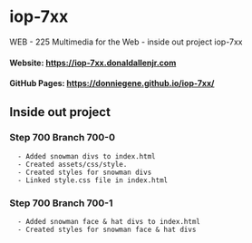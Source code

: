 # iop-7xx

WEB - 225 Multimedia for the Web - inside out project iop-7xx
#### Website: https://iop-7xx.donaldallenjr.com
#### GitHub Pages:  https://donniegene.github.io/iop-7xx/

## Inside out project

### Step 700 Branch 700-0
      - Added snowman divs to index.html
      - Created assets/css/style.
      - Created styles for snowman divs
      - Linked style.css file in index.html

### Step 700 Branch 700-1
      - Added snowman face & hat divs to index.html
      - Created styles for snowman face & hat divs

